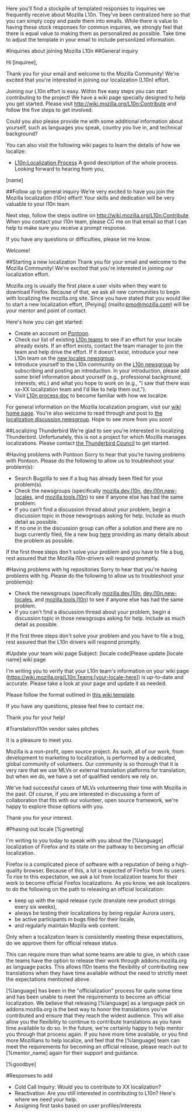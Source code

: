 Here you'll find a stockpile of templated responses to inquiries we frequently receive about Mozilla L10n. They've been centralized here so that you can simply copy and paste them into emails. While there is value to having these stock responses for common inquiries, we strongly feel that there is equal value to making them as personalized as possible. Take time to adjust the template in your email to include personlized information.

#Inquiries about joining Mozilla L10n
##General inquiry

Hi [inquiree],

Thank you for your email and welcome to the Mozilla Community! We're excited that you're interested in joining our localization (L10n) effort. 

Joining our L10n effort is easy. Within five easy steps you can start contributing to the project! We have a wiki page specially designed to help you get started. Please visit http://wiki.mozilla.org/L10n:Contribute and follow the five steps to get involved.

Could you also please provide me with some additional information about yourself, such as languages you speak, country you live in, and technical background?

You can also visit the following wiki pages to learn the details of how we localize:
* [L10n:Localization Process](https://wiki.mozilla.org/L10n:Localization_Process) A good description of the whole process.
Looking forward to hearing from you,

[name]

##Follow up to general inquiry
We're very excited to have you join the Mozilla localization (l10n) effort! Your skills and dedication will be very valuable to your l10n team.

Next step, follow the steps outline on http://wiki.mozilla.org/L10n:Contribute. When you contact your l10n team, please CC me on that email so that I can help to make sure you receive a prompt response.

If you have any questions or difficulties, please let me know.

Welcome!

##Starting a new localization
Thank you for your email and welcome to the Mozilla Community! We're excited that you're interested in joining our localization effort. 

Mozilla.org is usually the first place a user visits when they want to download Firefox. Because of that, we ask all new communities to begin with localizing the mozilla.org site. Since you have stated that you would like to start a new localization effort, [Peiying] (mailto:pmo@mozilla.com) will be your mentor and point of contact.

Here's how you can get started:

* Create an account on [Pontoon](https://pontoon.mozilla.org/teams).
* Check our list of existing [L10n teams](https://pontoon.mozilla.org/teams) to see if an effort for your locale already exists. If an effort exists, contact the team manager to join the team and help drive the effort. If it doesn't exist, introduce your new L10n team on the [new locales newsgroup](https://groups.google.com/group/mozilla.dev.l10n.new-locales).
* Introduce yourself to the L10n community on the [L10n newsgroup](https://groups.google.com/group/mozilla.dev.l10n.new-locales) by subscribing and posting an introduction. In your introduction, please add some brief information about yourself (e.g., professional background, interests, etc.) and what you hope to work on (e.g., "I saw that there was xx-XX localization team and I'd like to help them out.").
* Visit [L10n process doc](https://wiki.mozilla.org/L10n:Localization_Process) to become familiar with how we localize.

For general information on the Mozilla localization program, visit our [wiki home page](https://wiki.mozilla.org/L10n). You're also welcome to read through and post to  [the localization discussion newsgroup](https://groups.google.com/group/mozilla.dev.l10n/topics). 
Hope to see more from you soon!

##Localizing Thunderbird
We're glad to see you're interested in localizing Thunderbird. Unfortunately, this is not a project for which Mozilla manages localizations. Please contact [the Thunderbird Council](mailto:thunderbird-council@mozilla.org) to get started.

#Having problems with Pontoon
Sorry to hear that you're having problems with Pontoon. Please do the following to allow us to troubleshoot your problem(s):

* Search Bugzilla to see if a bug has already been filed for your problem(s).
* Check the newsgroups (specifically [mozilla.dev.l10n](https://groups.google.com/group/mozilla.dev.l10n), [dev.l10n.new-locales](https://groups.google.com/group/mozilla.dev.l10n.new-locales), and [mozilla.tools.l10n](https://groups.google.com/group/mozilla.tools.l10n)) to see if anyone else has had the same problem.
* If you can't find a discussion thread about your problem, begin a discussion topic in those newsgroups asking for help. Include as much detail as possible.
* If no one in the discussion group can offer a solution and there are no bugs currently filed, file a new bug [here](https://bugzilla.mozilla.org/enter_bug.cgi?assigned_to=nobody%40mozilla.org&bug_file_loc=http%3A%2F%2F&bug_ignored=0&bug_severity=normal&bug_status=NEW&cf_fx_iteration=---&cf_fx_points=---&cf_status_firefox51=---&cf_status_firefox52=---&cf_status_firefox53=---&cf_status_firefox54=---&cf_status_firefox_esr45=---&cf_status_firefox_esr52=---&cf_tracking_firefox51=---&cf_tracking_firefox52=---&cf_tracking_firefox53=---&cf_tracking_firefox54=---&cf_tracking_firefox_esr45=---&cf_tracking_firefox_esr52=---&cf_tracking_firefox_relnote=---&component=Pontoon&contenttypemethod=autodetect&contenttypeselection=text%2Fplain&defined_groups=1&flag_type-4=X&flag_type-607=X&flag_type-800=X&flag_type-803=X&form_name=enter_bug&maketemplate=Remember%20values%20as%20bookmarkable%20template&op_sys=Unspecified&priority=--&product=Webtools&rep_platform=Unspecified&target_milestone=---&version=Trunk) providing as many details about the problem as possible.

If the first three steps don't solve your problem and you have to file a bug, rest assured that the Mozilla l10n-drivers will respond promptly.

#Having problems with hg repositories
Sorry to hear that you're having problems with hg. Please do the following to allow us to troubleshoot your problem(s):

* Check the newsgroups (specifically [mozilla.dev.l10n](https://groups.google.com/group/mozilla.dev.l10n), [dev.l10n.new-locales](https://groups.google.com/group/mozilla.dev.l10n.new-locales), and [mozilla.tools.l10n](https://groups.google.com/group/mozilla.tools.l10n)) to see if anyone else has had the same problem.
* If you can't find a discussion thread about your problem, begin a discussion topic in those newsgroups asking for help. Include as much detail as possible.

If the first three steps don't solve your problem and you have to file a bug, rest assured that the L10n drivers will respond promptly.

#Update your team wiki page
Subject: [locale code]Please update [locale name] wiki page

I'm writing you to verify that your L10n team's information on your wiki page (https://wiki.mozilla.org/L10n:Teams:[your-locale-here]) is up-to-date and accurate. Please take a look at your page and update it as needed.

Please follow the format outlined in [this wiki template](https://wiki.mozilla.org/Template:L10n:Teams).

If you have any questions, please feel free to contact me.

Thank you for your help!

#Translation/l10n vendor sales pitches

It is a pleasure to meet you.

Mozilla is a non-profit, open source project. As such, all of our work, from development to marketing to localization, is performed by a dedicated, global community of volunteers. Our community is so thorough that it is very rare that we use MLVs or external translation platforms for translation, but when we do, we have a set of qualified vendors we rely on. 

We've had successful cases of MLVs volunteering their time with Mozilla in the past. Of course, if you are interested in discussing a form of collaboration that fits with our volunteer, open source framework, we're happy to explore those options with you.

Thank you for your interest.

#Phasing out locale
[%greeting]

I'm writing to you today to speak with you about the [%language] localization of Firefox and its state on the pathway to becoming an official localization.

Firefox is a complicated piece of software with a reputation of being a high-quality browser. Because of this, a lot is expected of Firefox from its users. To rise to this expectation, we ask a lot from localization teams for their work to become official Firefox localizations. As you know, we ask localizers to do the following on the path to releasing an official localization:

* keep up with the rapid release cycle (translate new product strings every six weeks),
* always be testing their localizations by being regular Aurora users,
* be active participants in bugs filed for their locale,
* and regularly maintain Mozilla web content. 

Only when a localization team is consistently meeting these expectations, do we approve them for official release status.

This can require more than what some teams are able to give, in which case the teams have the option to release their work through addons.mozilla.org as language packs. This allows l10n teams the flexibility of contributing new translations when they have time available without the need to strictly meet the expectations mentioned above.

[%language] has been in the "officialization" process for quite some time and has been unable to meet the requirements to become an official localization. We believe that releasing [%language] as a language pack on addons.mozilla.org is the best way to honor the translations you've contributed and ensure that they reach the widest audience. This will also allow you the flexibility to continue to contribute translations as you have time available to do so. In the future, we're certainly happy to help mentor you through that process again. If you have more time available, or you find more Mozillians to help localize, and feel that the [%language] team can meet the requirements for becoming an official release, please reach out to [%mentor_name] again for their support and guidance.

[%goodbye]

#Responses to add
* Cold Call Inquiry: Would you to contribute to XX localization?
* Reactivation: Are you still interested in contributing to L10n? Here's where we need your help.
* Assigning first tasks based on user profiles/interests
